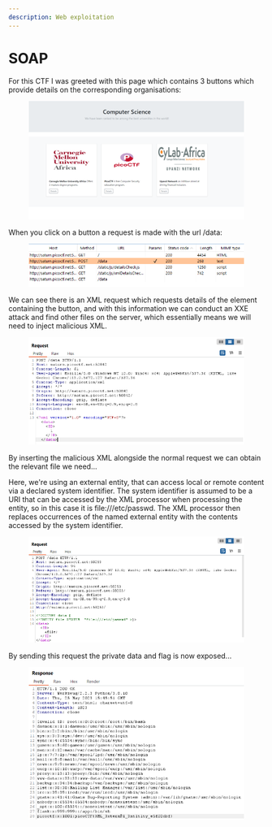 ```yaml
---
description: Web exploitation
---
```


# SOAP

For this CTF I was greeted with this page which contains 3 buttons which provide details on the corresponding organisations:

<figure><img src="../.gitbook/assets/image (11).png" alt=""><figcaption></figcaption></figure>

When you click on a button a request is made with the url /data:

<figure><img src="../.gitbook/assets/image (1).png" alt=""><figcaption></figcaption></figure>

We can see there is an XML request which requests details of the element containing the button, and with this information we can conduct an XXE attack and find other files on the server, which essentially means we will need to inject malicious XML.

<figure><img src="../.gitbook/assets/image (4).png" alt=""><figcaption></figcaption></figure>

By inserting the malicious XML alongside the normal request we can obtain the relevant file we need...

Here, we're using an external entity, that can access local or remote content via a declared system identifier. The system identifier is assumed to be a URI that can be accessed by the XML processor when processing the entity, so in this case it is file:///etc/passwd. The XML processor then replaces occurrences of the named external entity with the contents accessed by the system identifier.

<figure><img src="../.gitbook/assets/image (10).png" alt=""><figcaption></figcaption></figure>

By sending this request the private data and flag is now exposed...

<figure><img src="../.gitbook/assets/image (9).png" alt=""><figcaption></figcaption></figure>

